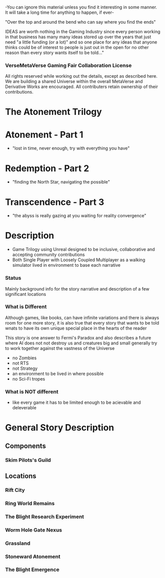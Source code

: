 -You can ignore this material unless you find it interesting in some manner. It will take a long time for anything to happen, if ever-

"Over the top and around the bend who can say where you find the ends"

IDEAS are worth nothing in the Gaming Industry since every person working in that business has many many ideas stored up over the years that just need "a little funding (or a lot)" and so one place for any ideas that anyone thinks could be of interest to people is just out in the open for no other reason than every story wants itself to be told..."

### VerseMetaVerse Gaming Fair Collaboration License

All rights reserved while working out the details, except as described here. We are building a shared Universe within the overall MetaVerse and Derivative Works are encouraged. All contributers retain ownership of their contributions.

# The Atonement Trilogy

# Atonement - Part 1

- "lost in time, never enough, try with everything you have"

# Redemption - Part 2 

- "finding the North Star, navigating the possible"

# Transcendence - Part 3

- "the abyss is really gazing at you waiting for reality convergence"

# Description

- Game Trilogy using Unreal designed to be inclusive, collaborative and accepting community contributions
- Both Single Player with Loosely Coupled Multiplayer as a walking simulator lived in environment to base each narrative

### Status

Mainly background info for the story narrative and description of a few significant locations

### What is Different

Although games, like books, can have infinite variations and there is always room for one more story, it is also true that every story that wants to be told wnats to have its own unique special place in the hearts of the reader

This story is one answer to Fermi's Paradox and also describes a future where AI does not not destroy us and creatures big and small generally try to work together against the vastness of the Universe

- no Zombies
- not RTS
- not Strategy
- an environment to be lived in where possible
- no Sci-Fi tropes

### What is NOT different

- like every game it has to be limited enough to be acievable and deleverable

# General Story Description

## Components

### Skim Pilots's Guild

## Locations

### Rift City

### Ring World Remains

### The Blight Research Experiment

### Worm Hole Gate Nexus

### Grassland

### Stoneward Atonement

### The Blight Emergence




